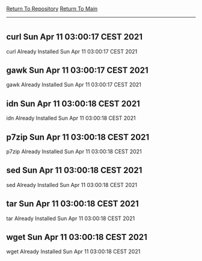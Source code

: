 [Return To Repository](https://github.com/bast69/piholeparser/)
[Return To Main](https://github.com/bast69/piholeparser/blob/master/RecentRunLogs/Mainlog.md)
____________________________________
# 
## curl Sun Apr 11 03:00:17 CEST 2021
curl Already Installed Sun Apr 11 03:00:17 CEST 2021
## gawk Sun Apr 11 03:00:17 CEST 2021
gawk Already Installed Sun Apr 11 03:00:17 CEST 2021
## idn Sun Apr 11 03:00:18 CEST 2021
idn Already Installed Sun Apr 11 03:00:18 CEST 2021
## p7zip Sun Apr 11 03:00:18 CEST 2021
p7zip Already Installed Sun Apr 11 03:00:18 CEST 2021
## sed Sun Apr 11 03:00:18 CEST 2021
sed Already Installed Sun Apr 11 03:00:18 CEST 2021
## tar Sun Apr 11 03:00:18 CEST 2021
tar Already Installed Sun Apr 11 03:00:18 CEST 2021
## wget Sun Apr 11 03:00:18 CEST 2021
wget Already Installed Sun Apr 11 03:00:18 CEST 2021
